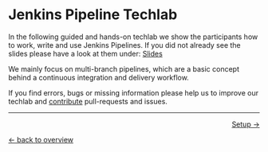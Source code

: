 Jenkins Pipeline Techlab
========================

In the following guided and hands-on techlab we show the participants how to work, write and use Jenkins Pipelines.
If you did not already see the slides please have a look at them under: [Slides](https://puzzle.github.io/jenkins-techlab/#/)

We mainly focus on multi-branch pipelines, which are a basic concept behind a continuous integration and delivery workflow.

If you find errors, bugs or missing information please help us to improve our techlab and [contribute](../CONTRIBUTING.md) pull-requests and issues.

---

<p width="100px" align="right"><a href="01_setup.md">Setup →</a></p>

[← back to overview](../README.md)
